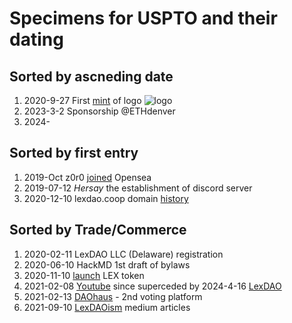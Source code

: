 # Specimens for USPTO and their dating

## Sorted by ascneding date

1. 2020-9-27 First [mint](https://opensea.io/assets/ethereum/0xef0ff94b152c00ed4620b149ee934f2f4a526387/10) of logo ![logo](https://i.seadn.io/gae/L9iV1DEWmmfM-1LuDsrkEA9csQjNjKdh09l4EsqRIdXorjzhHuqkEUCs0mTL7EIvS_3Ji-TJdQDoxIFkvDcli8uoFA?auto=format&dpr=1&w=1000) 
1. 2023-3-2 Sponsorship @ETHdenver
1. 2024-

## Sorted by first entry

1. 2019-Oct z0r0 [joined](https://opensea.io/z0r0/created) Opensea
1. 2019-07-12 _Hersay_ the establishment of discord server
1. 2020-12-10 lexdao.coop domain [history](https://viewdns.info/iphistory/?domain=lexdao.coop)

## Sorted by Trade/Commerce

1. 2020-02-11 LexDAO LLC (Delaware) registration
1. 2020-06-10 HackMD 1st draft of bylaws
1. 2020-11-10 [launch](https://etherscan.io/token/0x63125c0d5Cd9071de9A1ac84c400982f41C697AE) LEX token
1. 2021-02-08 [Youtube](https://www.youtube.com/@lexdao5716) since superceded by 2024-4-16 [LexDAO](https://www.youtube.com/@LexDAO)
1. 2021-02-13 [DAOhaus](https://app.daohaus.club/dao/0x64/0x58234d4bf7a83693dc0815d97189ed7d188f6981/proposals#5) - 2nd voting platform
1. 2021-09-10 [LexDAOism](https://medium.com/lexdaoism/about) medium articles
